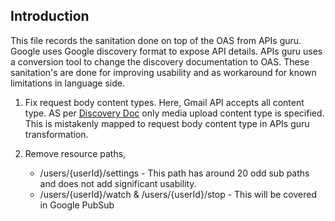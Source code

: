 ## Introduction

This file records the sanitation done on top of the OAS from APIs guru. Google uses Google discovery format to expose API details. APIs guru uses a conversion tool to change the discovery documentation to OAS. These sanitation's are done for improving usability and as workaround for known limitations in language side.

1. Fix request body content types. Here, Gmail API accepts all content type. AS per [Discovery Doc](https://developers.google.com/discovery/v1/reference/apis) only media upload content type is specified. This is mistakenly mapped to request body content type in APIs guru transformation.

2. Remove resource paths,
    * /users/{userId}/settings - This path has around 20 odd sub paths and does not add significant usability.
    * /users/{userId}/watch & /users/{userId}/stop - This will be covered in Google PubSub
